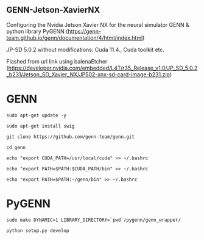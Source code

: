 ## GENN-Jetson-XavierNX
Configuring the Nvidia Jetson Xavier NX for the neural simulator GENN & python library PyGENN (https://genn-team.github.io/genn/documentation/4/html/index.html)

JP-SD 5.0.2 without modifications:
Cuda 11.4., Cuda toolkit etc.

Flashed from url link using balenaEtcher (https://developer.nvidia.com/embedded/L4T/r35_Release_v1.0/JP_SD_5.0.2_b231/Jetson_SD_Xavier_NX/JP502-xnx-sd-card-image-b231.zip)

# GENN
```
sudo apt-get update -y
```
```
sudo apt-get install swig
```
```
git clone https://github.com/genn-team/genn.git
```
```
cd genn
```
```
echo "export CUDA_PATH=/usr/local/cuda" >> ~/.bashrc
```
```
echo "export PATH=$PATH:$CUDA_PATH/bin" >> ~/.bashrc
```
```
echo "export PATH=$PATH:~/genn/bin" >> ~/.bashrc
```

# PyGENN
```
sudo make DYNAMIC=1 LIBRARY_DIRECTORY=`pwd`/pygenn/genn_wrapper/
```
```
python setup.py develop
```
